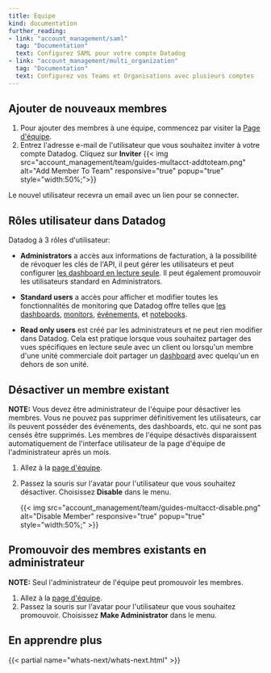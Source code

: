 ```yaml
---
title: Équipe
kind: documentation
further_reading:
- link: "account_management/saml"
  tag: "Documentation"
  text: Configurez SAML pour votre compte Datadog
- link: "account_management/multi_organization"
  tag: "Documentation"
  text: Configurez vos Teams et Organisations avec plusieurs comptes
---
```


## Ajouter de nouveaux membres

1. Pour ajouter des membres à une équipe, commencez par visiter la [Page d'équipe][1].
2. Entrez l'adresse e-mail de l'utilisateur que vous souhaitez inviter à votre compte Datadog. Cliquez sur **Inviter**
  {{< img src="account_management/team/guides-multacct-addtoteam.png" alt="Add Member To Team" responsive="true" popup="true" style="width:50%;">}}

Le nouvel utilisateur recevra un email avec un lien pour se connecter.

## Rôles utilisateur dans Datadog

Datadog à 3 rôles d'utilisateur:

* **Administrators** a accès aux informations de facturation, à la possibilité de révoquer les clés de l'API, il peut gérer les utilisateurs et peut configurer [les dashboard en lecture seule](/graphing/dashboards/). Il peut également promouvoir les utilisateurs standard en Administrators.

* **Standard users** a accès pour afficher et modifier toutes les fonctionnalités de monitoring que Datadog offre telles que [les dashboards](/graphing/dashboards/), [monitors](/monitors/), [événements](/graphing/event_stream), et [notebooks](/graphing/notebooks).

* **Read only users** est créé par les administrateurs et ne peut rien modifier dans Datadog. Cela est pratique lorsque vous souhaitez partager des vues spécifiques en lecture seule avec un client ou lorsqu'un membre d'une unité commerciale doit partager un [dashboard](/graphing/dashboards) avec quelqu'un en dehors de son unité.

## Désactiver un membre existant

**NOTE:** Vous devez être administrateur de l'équipe pour désactiver les membres. Vous ne pouvez pas supprimer définitivement les utilisateurs, car ils peuvent posséder des événements, des dashboards, etc. qui ne sont pas censés être supprimés. Les membres de l'équipe désactivés disparaissent automatiquement de l'interface utilisateur de la page d'équipe de l'administrateur après un mois.

1. Allez à la [page d'équipe][1].
2. Passez la souris sur l'avatar pour l'utilisateur que vous souhaitez désactiver. Choisissez **Disable** dans le menu.

    {{< img src="account_management/team/guides-multacct-disable.png" alt="Disable Member" responsive="true" popup="true" style="width:50%;" >}}

## Promouvoir des membres existants en administrateur

**NOTE:** Seul l'administrateur de l'équipe peut promouvoir les membres.

1. Allez à la [page d'équipe][1].
2. Passez la souris sur l'avatar pour l'utilisateur que vous souhaitez promouvoir. Choisissez **Make Administrator** dans le menu.

[1]: https://app.datadoghq.com/account/team

## En apprendre plus

{{< partial name="whats-next/whats-next.html" >}}
